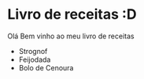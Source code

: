 # Livro de receitas :D

Olá Bem vinho ao meu livro de receitas

 - Strognof
 - Feijodada
 - Bolo de Cenoura
